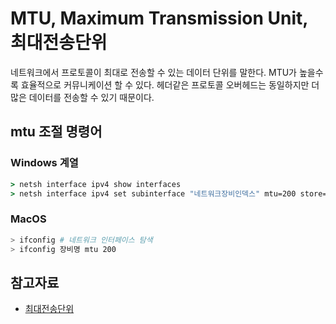 # MTU, Maximum Transmission Unit, 최대전송단위

네트워크에서 프로토콜이 최대로 전송할 수 있는 데이터 단위를 말한다. MTU가 높을수록 효율적으로 커뮤니케이션 할 수 있다. 헤더같은 프로토콜 오버헤드는 동일하지만 더 많은 데이터를 전송할 수 있기 때문이다. 

## mtu 조절 명령어

### Windows 계열

```cmd
> netsh interface ipv4 show interfaces
> netsh interface ipv4 set subinterface "네트워크장비인덱스" mtu=200 store=persistent
```

### MacOS

```bash
> ifconfig # 네트워크 인터페이스 탐색
> ifconfig 장비명 mtu 200
```


## 참고자료

* [최대전송단위](https://ko.wikipedia.org/wiki/%EC%B5%9C%EB%8C%80_%EC%A0%84%EC%86%A1_%EB%8B%A8%EC%9C%84)
